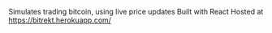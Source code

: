 Simulates trading bitcoin, using live price updates
Built with React
Hosted at https://bitrekt.herokuapp.com/
